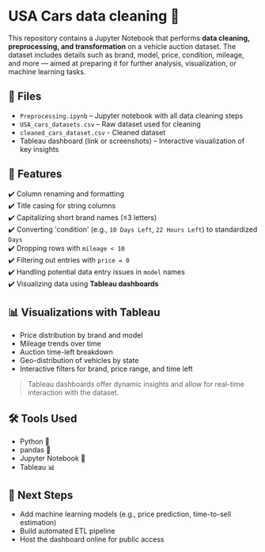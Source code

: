 # USA Cars data cleaning 🚗

This repository contains a Jupyter Notebook that performs **data cleaning, preprocessing, and transformation** on a vehicle auction dataset. The dataset includes details such as brand, model, price, condition, mileage, and more — aimed at preparing it for further analysis, visualization, or machine learning tasks.

## 📁 Files

- `Preprocessing.ipynb` – Jupyter notebook with all data cleaning steps
- `USA_cars_datasets.csv` – Raw dataset used for cleaning
- `cleaned_cars_dataset.csv` - Cleaned dataset
- Tableau dashboard (link or screenshots) – Interactive visualization of key insights

## 🔧 Features

✔️ Column renaming and formatting  
✔️ Title casing for string columns  
✔️ Capitalizing short brand names (≤3 letters)  
✔️ Converting 'condition' (e.g., `10 Days Left`, `22 Hours Left`) to standardized `Days`  
✔️ Dropping rows with `mileage < 10`  
✔️ Filtering out entries with `price = 0`  
✔️ Handling potential data entry issues in `model` names  
✔️ Visualizing data using **Tableau dashboards**

## 📊 Visualizations with Tableau

- Price distribution by brand and model  
- Mileage trends over time  
- Auction time-left breakdown  
- Geo-distribution of vehicles by state  
- Interactive filters for brand, price range, and time left

> Tableau dashboards offer dynamic insights and allow for real-time interaction with the dataset.

## 🛠️ Tools Used

- Python 🐍  
- pandas 🧼  
- Jupyter Notebook 📓  
- Tableau 📊

## 🧠 Next Steps

- Add machine learning models (e.g., price prediction, time-to-sell estimation)  
- Build automated ETL pipeline  
- Host the dashboard online for public access
